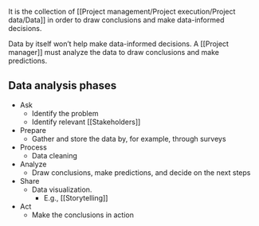 It is the collection of [[Project management/Project execution/Project data/Data]] in order to draw conclusions and make data-informed decisions.

Data by itself won’t help make data-informed decisions. A [[Project manager]] must analyze the data to draw conclusions and make predictions. 

## Data analysis phases
- Ask
	- Identify the problem
	- Identify relevant [[Stakeholders]]
- Prepare
	- Gather and store the data by, for example, through surveys
- Process
	- Data cleaning
- Analyze
	- Draw conclusions, make predictions, and decide on the next steps
- Share
	- Data visualization.
		- E.g., [[Storytelling]]
- Act
	- Make the conclusions in action



